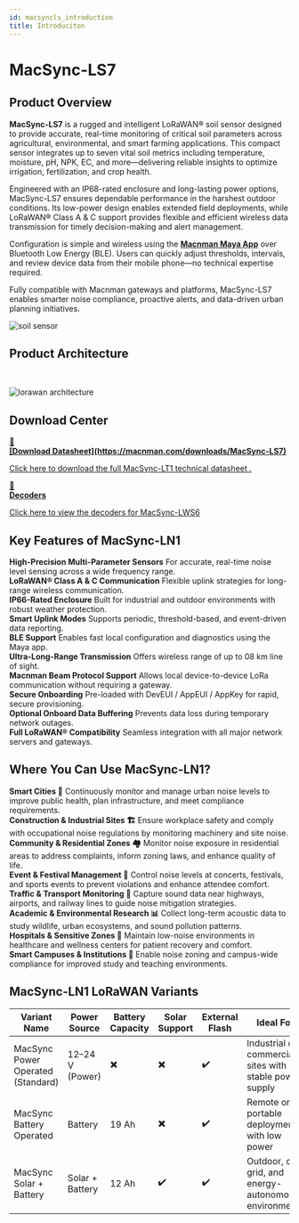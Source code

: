 ```yaml
---
id: macsyncls_introduction
title: Introduciton
---
```


# MacSync-LS7

## Product Overview

**MacSync-LS7** is a rugged and intelligent LoRaWAN® soil sensor designed to provide accurate, real-time monitoring of critical soil parameters across agricultural, environmental, and smart farming applications. This compact sensor integrates up to seven vital soil metrics including temperature, moisture, pH, NPK, EC, and more—delivering reliable insights to optimize irrigation, fertilization, and crop health.

Engineered with an IP68-rated enclosure and long-lasting power options, MacSync-LS7 ensures dependable performance in the harshest outdoor conditions. Its low-power design enables extended field deployments, while LoRaWAN® Class A & C support provides flexible and efficient wireless data transmission for timely decision-making and alert management.

Configuration is simple and wireless using the [**Macnman Maya App**](https://play.google.com/store/apps/details?id=com.macnman.app&pcampaignid=web_share) over Bluetooth Low Energy (BLE). Users can quickly adjust thresholds, intervals, and review device data from their mobile phone—no technical expertise required.

Fully compatible with Macnman gateways and platforms, MacSync-LS7 enables smarter noise compliance, proactive alerts, and data-driven urban planning initiatives.

![soil sensor](/img/lorawan/sensors/temperaturehumi/soil_sensor_hero.webp)

## Product Architecture
<br/>

![lorawan architecture](/img/lorawan/lorawan_macsync_archi.svg)

## Download Center

<div className="icon-card-grid">
  <a href="https://drive.google.com/file/d/160C4s1MZkL_QHsDzzE9iVL3f-D2RmYdn/view?usp=sharing" 
  className="icon-card">
    <div className="icon">📂</div>  
    <div>
      <strong>[Download Datasheet](https://macnman.com/downloads/MacSync-LS7)</strong>
      <p>Click here to download the full MacSync-LT1 technical datasheet
.</p>
    </div>
  </a>
  <a href="https://github.com/MacnMan/LoRa_Module_SDK/tree/main/SDK/LoRaWAN_AT_Slave" 
  className="icon-card">
    <div className="icon">📝</div>
    <div>
      <strong>Decoders</strong>
      <p>Click here to view the decoders for MacSync-LWS6</p>
    </div>
  </a>
</div>

<div style={{ margin: "2rem 0" }}></div>


## Key Features of MacSync-LN1

<div className="reusable-feature-grid">
  <div className="reusable-feature-card">
    <strong>High-Precision Multi-Parameter Sensors</strong>
    For accurate, real-time noise level sensing across a wide frequency range.
  </div>
  <div className="reusable-feature-card">
    <strong>LoRaWAN® Class A & C Communication</strong>
    Flexible uplink strategies for long-range wireless communication.
  </div>
  <div className="reusable-feature-card">
    <strong>IP66-Rated Enclosure</strong>
    Built for industrial and outdoor environments with robust weather protection.
  </div>
  <div className="reusable-feature-card">
    <strong>Smart Uplink Modes</strong>
    Supports periodic, threshold-based, and event-driven data reporting.
  </div>
  <div className="reusable-feature-card">
    <strong>BLE Support</strong>
    Enables fast local configuration and diagnostics using the Maya app.
  </div>
  <div className="reusable-feature-card">
    <strong>Ultra-Long-Range Transmission</strong>
    Offers wireless range of up to 08 km line of sight.
  </div>
  <div className="reusable-feature-card">
    <strong>Macnman Beam Protocol Support</strong>
    Allows local device-to-device LoRa communication without requiring a gateway.
  </div>
  <div className="reusable-feature-card">
    <strong>Secure Onboarding</strong>
    Pre-loaded with DevEUI / AppEUI / AppKey for rapid, secure provisioning.
  </div>
  <div className="reusable-feature-card">
    <strong>Optional Onboard Data Buffering</strong>
    Prevents data loss during temporary network outages.
  </div>
  <div className="reusable-feature-card">
    <strong>Full LoRaWAN® Compatibility</strong>
    Seamless integration with all major network servers and gateways.
  </div>
</div>

## Where You Can Use MacSync-LN1?

<div className="reusable-feature-grid">
  <div className="reusable-feature-card">
    <strong>Smart Cities 🌆</strong>
    Continuously monitor and manage urban noise levels to improve public health, plan infrastructure, and meet compliance requirements.
  </div>
  <div className="reusable-feature-card">
    <strong>Construction & Industrial Sites 🏗️</strong>
    Ensure workplace safety and comply with occupational noise regulations by monitoring machinery and site noise.
  </div>
  <div className="reusable-feature-card">
    <strong>Community & Residential Zones 🏘️</strong>
    Monitor noise exposure in residential areas to address complaints, inform zoning laws, and enhance quality of life.
  </div>
  <div className="reusable-feature-card">
    <strong>Event & Festival Management 🎤</strong>
    Control noise levels at concerts, festivals, and sports events to prevent violations and enhance attendee comfort.
  </div>
  <div className="reusable-feature-card">
    <strong>Traffic & Transport Monitoring 🚦</strong>
    Capture sound data near highways, airports, and railway lines to guide noise mitigation strategies.
  </div>
  <div className="reusable-feature-card">
    <strong>Academic & Environmental Research 📊</strong>
    Collect long-term acoustic data to study wildlife, urban ecosystems, and sound pollution patterns.
  </div>
  <div className="reusable-feature-card">
    <strong>Hospitals & Sensitive Zones 🏥</strong>
    Maintain low-noise environments in healthcare and wellness centers for patient recovery and comfort.
  </div>
  <div className="reusable-feature-card">
    <strong>Smart Campuses & Institutions 🏫</strong>
    Enable noise zoning and campus-wide compliance for improved study and teaching environments.
  </div>
</div>


##  MacSync-LN1 LoRaWAN Variants

<table className="parameter-table">
  <thead>
    <tr>
      <th>Variant Name</th>
      <th>Power Source</th>
      <th>Battery Capacity</th>
      <th>Solar Support</th>
      <th>External Flash</th>
      <th>Ideal For</th>
    </tr>
  </thead>
  <tbody>
    <tr>
      <td>MacSync Power Operated (Standard)</td>
      <td>12–24 V (Power)</td>
      <td>✖️</td>
      <td>✖️</td>
      <td>✔️</td>
      <td>Industrial or commercial sites with stable power supply</td>
    </tr>
    <tr>
      <td>MacSync Battery Operated</td>
      <td>Battery</td>
      <td>19 Ah</td>
      <td>✖️</td>
      <td>✔️</td>
      <td>Remote or portable deployments with low power</td>
    </tr>
    <tr>
      <td>MacSync Solar + Battery</td>
      <td>Solar + Battery</td>
      <td>12 Ah</td>
      <td>✔️</td>
      <td>✔️</td>
      <td>Outdoor, off-grid, and energy-autonomous environments</td>
    </tr>
  </tbody>
</table>
